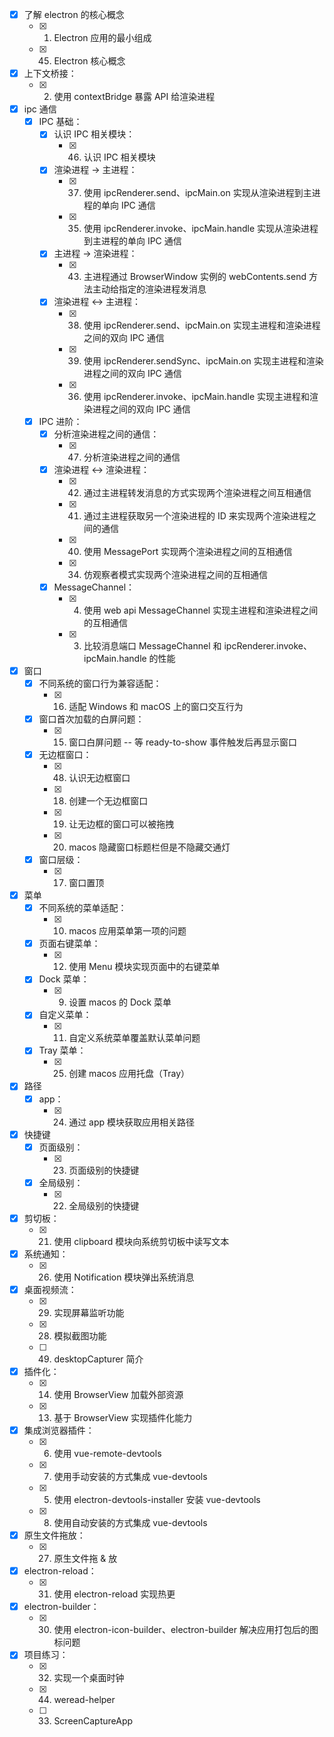 - [x] 了解 electron 的核心概念
  - [x] 0001. Electron 应用的最小组成
  - [x] 0045. Electron 核心概念
- [x] 上下文桥接：
  - [x] 0002. 使用 contextBridge 暴露 API 给渲染进程
- [x] ipc 通信
  - [x] IPC 基础：
    - [x] 认识 IPC 相关模块：
      - [x] 0046. 认识 IPC 相关模块
    - [x] 渲染进程 -> 主进程：
      - [x] 0037. 使用 ipcRenderer.send、ipcMain.on 实现从渲染进程到主进程的单向 IPC 通信
      - [x] 0035. 使用 ipcRenderer.invoke、ipcMain.handle 实现从渲染进程到主进程的单向 IPC 通信
    - [x] 主进程 -> 渲染进程：
      - [x] 0043. 主进程通过 BrowserWindow 实例的 webContents.send 方法主动给指定的渲染进程发消息
    - [x] 渲染进程 <-> 主进程：
      - [x] 0038. 使用 ipcRenderer.send、ipcMain.on 实现主进程和渲染进程之间的双向 IPC 通信
      - [x] 0039. 使用 ipcRenderer.sendSync、ipcMain.on 实现主进程和渲染进程之间的双向 IPC 通信
      - [x] 0036. 使用 ipcRenderer.invoke、ipcMain.handle 实现主进程和渲染进程之间的双向 IPC 通信
  - [x] IPC 进阶：
    - [x] 分析渲染进程之间的通信：
      - [x] 0047. 分析渲染进程之间的通信
    - [x] 渲染进程 <-> 渲染进程：
      - [x] 0042. 通过主进程转发消息的方式实现两个渲染进程之间互相通信
      - [x] 0041. 通过主进程获取另一个渲染进程的 ID 来实现两个渲染进程之间的通信
      - [x] 0040. 使用 MessagePort 实现两个渲染进程之间的互相通信
      - [x] 0034. 仿观察者模式实现两个渲染进程之间的互相通信
    - [x] MessageChannel：
      - [x] 0004. 使用 web api MessageChannel 实现主进程和渲染进程之间的互相通信
      - [x] 0003. 比较消息端口 MessageChannel 和 ipcRenderer.invoke、ipcMain.handle 的性能
- [x] 窗口
  - [x] 不同系统的窗口行为兼容适配：
    - [x] 0016. 适配 Windows 和 macOS 上的窗口交互行为
  - [x] 窗口首次加载的白屏问题：
    - [x] 0015. 窗口白屏问题 -- 等 ready-to-show 事件触发后再显示窗口
  - [x] 无边框窗口：
    - [x] 0048. 认识无边框窗口
    - [x] 0018. 创建一个无边框窗口
    - [x] 0019. 让无边框的窗口可以被拖拽
    - [x] 0020. macos 隐藏窗口标题栏但是不隐藏交通灯
  - [x] 窗口层级：
    - [x] 0017. 窗口置顶
- [x] 菜单
  - [x] 不同系统的菜单适配：
    - [x] 0010. macos 应用菜单第一项的问题
  - [x] 页面右键菜单：
    - [x] 0012. 使用 Menu 模块实现页面中的右键菜单
  - [x] Dock 菜单：
    - [x] 0009. 设置 macos 的 Dock 菜单
  - [x] 自定义菜单：
    - [x] 0011. 自定义系统菜单覆盖默认菜单问题
  - [x] Tray 菜单：
    - [x] 0025. 创建 macos 应用托盘（Tray）
- [x] 路径
  - [x] app：
    - [x] 0024. 通过 app 模块获取应用相关路径
- [x] 快捷键
  - [x] 页面级别：
    - [x] 0023. 页面级别的快捷键
  - [x] 全局级别：
    - [x] 0022. 全局级别的快捷键
- [x] 剪切板：
  - [x] 0021. 使用 clipboard 模块向系统剪切板中读写文本
- [x] 系统通知：
  - [x] 0026. 使用 Notification 模块弹出系统消息
- [x] 桌面视频流：
  - [x] 0029. 实现屏幕监听功能
  - [x] 0028. 模拟截图功能
  - [ ] 0049. desktopCapturer 简介
- [x] 插件化：
  - [x] 0014. 使用 BrowserView 加载外部资源
  - [x] 0013. 基于 BrowserView 实现插件化能力
- [x] 集成浏览器插件：
  - [x] 0006. 使用 vue-remote-devtools
  - [x] 0007. 使用手动安装的方式集成 vue-devtools
  - [x] 0005. 使用 electron-devtools-installer 安装 vue-devtools
  - [x] 0008. 使用自动安装的方式集成 vue-devtools
- [x] 原生文件拖放：
  - [x] 0027. 原生文件拖 & 放
- [x] electron-reload：
  - [x] 0031. 使用 electron-reload 实现热更
- [x] electron-builder：
  - [x] 0030. 使用 electron-icon-builder、electron-builder 解决应用打包后的图标问题
- [x] 项目练习：
  - [x] 0032. 实现一个桌面时钟
  - [x] 0044. weread-helper
  - [ ] 0033. ScreenCaptureApp